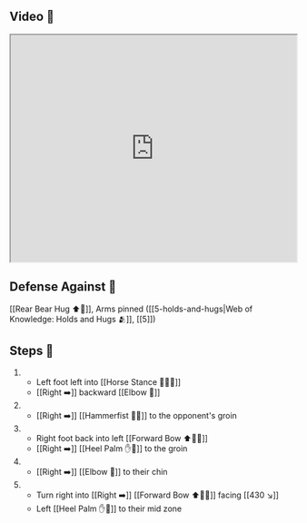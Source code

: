 ## Video 🎥

<iframe src="https://www.youtube.com/embed/UVCWYqMgxPQ?start=284&end=340" width="100%" height="400"></iframe>

## Defense Against 🤺

[[Rear Bear Hug ⬆️🐻]], Arms pinned ([[5-holds-and-hugs|Web of Knowledge: Holds and Hugs 🫂]], [[5]])

## Steps 👣

1. - Left foot left into [[Horse Stance 🏇🧍‍♂️]]
    - [[Right ➡️]] backward [[Elbow 💪]]
2. - [[Right ➡️]] [[Hammerfist 🔨✊]] to the opponent's groin
3. - Right foot back into left [[Forward Bow ⬆️🧍‍♂️]]
    - [[Right ➡️]] [[Heel Palm ✋🌴]] to the groin
4. - [[Right ➡️]] [[Elbow 💪]] to their chin
5. - Turn right into [[Right ➡️]] [[Forward Bow ⬆️🧍‍♂️]] facing [[430 ↘️]]
    - Left [[Heel Palm ✋🌴]] to their mid zone
